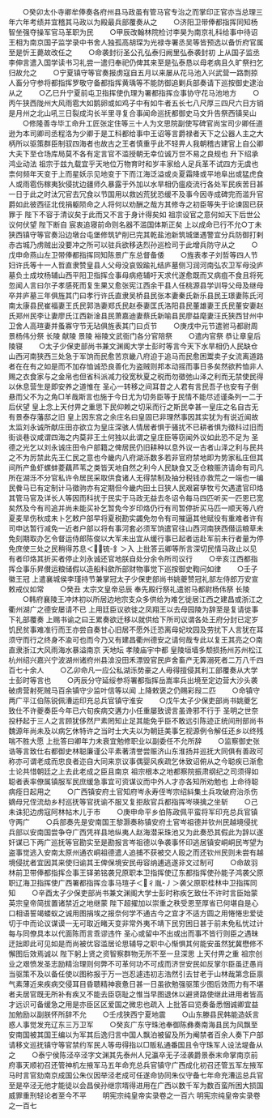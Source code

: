 <!-- { "loadSidebar": true } -->
　　○癸卯太仆寺卿牟俸奏各府州县马政虽有管马官专治之而掌印正官亦当总理三年六年考绩并宜稽其马政以为殿最兵部覆奏从之
　　○济阳卫带俸都指挥同知杨智坐强夺操军官马革职为民
　　○甲辰改翰林院检讨李昊为南京礼科给事中待诏王相为南京国子监学录中书舍人独孤高胡琛为光禄寺署丞吴等皆预选以备忻府官属至是忻王薨故改任之
　　○命袭封衍圣公孔弘泰归阙里弘泰袭封初  上从国子监丞李伸言遣入国学读书习礼尝一遣归奉祀仍俾其来至是弘泰恳以母老病且久旷祭扫乞归故允之
　　○宁夏镇守等官奏报虏寇自五月以来屡从花马池入兴武营一路剽掠人畜分守参将都指挥罗敬守备都指挥黄瑀等不能防御追剿兵部奏请下巡按御史逮治从之
　　○乙巳升宁夏前屯卫指挥使仇理为署都指挥佥事协守花马池地方
　　○丙午狭西陇州大风雨雹大如鹅卵或如鸡子中有如牛者五长七八尺厚三四尺六日方销是月州之北山吼三日裂成沟长半里寻复合事闻命巡抚都御史马文升告祭西镇吴山
　　○修隆善寺毕工命升工匠张定住等三十人为文思院副使写碑官尚宝司少卿任道逊为本司卿司丞程洛为少卿于是工科都给事中王诏等言爵禄者天下之公器人主之大柄所以驱策群臣制驭四海者也故古之王者慎重乎此不轻畀人我朝稽古建官上自公卿大夫下至仓场库局莫不各有定言官不滥授朝无幸位诚万世不易之良规也  升下绍承鸿业动法  祖宗于兹九载宜乎天地位万物育时和岁丰家给人足兵革不试四方无虞也柰何频年天变于上而星妖示见地变于下而江海泛溢或炎夏霜降或平地阜出或猛虎食人或雨雹伤稼夷狄侵扰边疆师久暴露于外加以水旱相仍瘟疫流行各处军民疾苦日甚一日于此之时汰冗官去冗食以节国用以救凶荒犹恐缓不及事今因寺成碑完而滥升官爵如此彼西征北伐捐躯陨命之人将何以劝酬之哉方其修寺之初臣等失于论谏固已获罪于  陛下不容于清议矣于此而又不言于身计得矣如  祖宗设官之意何如天下后世公议何伏望  陛下断自  宸衷追寝前命则名器不滥国体斯正矣  上以成命已行不允○丁未狭西镇守等官奏沿边墩台屯堡修筑铲削已完其乾盐池新筑城堡遇警宜分兵防御打剌赤古城乃虏贼出没要冲之所可以驻兵欲移迭烈孙巡检司于此增兵防守从之
　　○戊申命燕山左卫带俸都指挥同知陈景广东总督备倭
　　○旌表孝子刘哲等四人节妇许氏等十一人哲直隶赞皇县人父母没哀毁踰礼结庐墓侧习润河南弘农卫军母没庐墓负土成坟杨辅山西平阳卫指挥佥事母病疮辅吁天求代遂愈既而又病疽不食且将死忽闻人言曰尔子孝感死而复生果又愈张宪江西余干县人任桃源县学训导父母及继母卒并庐墓三年俱旌其门曰孝行许氏直隶吴桥县民张本妻秦氏新乐县民王璟妻陈氏河南太康县民崔福妻王氏民郭浩妻郑氏民赵泰妻匡氏洛阳县民董雄妻王氏民董安妻赵氏郑州民李让妻廖氏江西新淦县民萧嘉迪妻蔡氏新喻县民廖益麾妻汪氏狭西甘州中卫舍人高瑄妻并蚤寡守节无玷俱旌表其门曰贞节
　　○庚戌中元节遣驸马都尉周景杨伟分祭  长陵  献陵  景陵  裕陵文武衙门各分官陪祭
　　○遣内官祭  恭让章皇后陵寝
　　○太子少保吏部尚书兼文渊阁大学士彭时等言今天下水旱相仍人民缺仓山西河南狭西三处急于军饷而民愈苦京畿八府迫于追马而民愈困鬻卖子女流离道路者在在有之如是而不加存恤诚恐良善化为盗贼则邦本动摇而事日多矣然欲矜恤非人赐之衣食家与之金帛也但省科派减力役宽秋夏之税而勿徵弛山泽之利而无禁使民得以休息营生是即安养之道惟在  圣心一转移之间耳昔之人君有言民吾子也安有子倒悬而父不为之角□羊哉斯言也施于今日尤为切务臣等于民情不能尽述谨条列一二于后伏望  皇上念上天付畀之重思下民仰赖之切采而行之斯民幸甚一皇庄之名自古无有景泰存藩邸之旧  皇上因东宫之余庄名曰皇固已非理然事因其实犹为有说近闻故太监刘永诚所献庄田亦欲立为皇庄深骇人情居者惧于骚扰不已耕者惧为徵科过旧而街谈巷议咸谓四海之内莫非王土何独以此谓之皇庄臣等窃闻外议如此恐不足为  圣德之光乞以刘永诚庄田令户部籍之俾居民仍旧耕种以息外议一古者山泽之利与民共之不为厉禁此先王仁民之意也今畿内八府湖泺数多若非官府禁地即为势家私庄但其间所产鱼虾螺蚌菱藕芦苇之类皆天地自然之利今人民缺食又乏仓粮赈济请命有司凡所在湖泺不分官私许令居民采取供食诸人无得禁制及抽分税钱亦救荒之一端也一编民餋马已有定制计马徵驹亦有定期但今畿内田土日狭人民艰窘孳牧亏欠遇遣官印烙其管马官及详长人等因而科扰于民实于马政无益去冬诏令每马四匹听买一匹恩已宽矣然及今有司追并尚未能买补乞暂免今岁印烙仍行有司暂停折买马匹一顺天等八府夏麦旱伤秋成未卜乞敕户部早将夏税勘实蠲免勿令有司摧逼其他赋役有重难者许有司申达暂行减免一近者户部以将有事河套必须军饷遣官往山西河南狭西僣运粮草未免刻期取办乞令督运侍郎陈俊以大军未出宜从缓行事已起者运赴军前未行者量为停免庶使三处之民稍得苏息＜锍-釒＞入  上批答云卿等所言深切民情马政止以见有者印烙其折买者停止刘永诚还官地朕自处分余令所司议行
　　○辛亥江西都指挥佥事乐昇儧运粮储假以造船科歛所部财物事觉下巡按御史鞫问如律
　　○壬子徽王冠  上遣襄城侯李瑾持节兼掌冠太子少保吏部尚书姚夔赞冠礼部左侍郎万安宣敕戒仪如常
　　○癸丑  太宗文皇帝忌辰  奉先殿行祭礼遣驸马都尉杨伟祭  长陵
　　○韩府襄陵王冲炑初以所居边地宗支众多供给为难乞徙居江西之建昌或浙江之衢州湖广之德安屡请不已  上用廷臣议欲徙之凤翔王以去母园陵为辞至是复请徙事下礼部覆奏  上赐书谕之曰王累奏欲迁移以就供给下所司议谓各处王府分封已定岁饥民贫事难准行而王亦尝自奏甘心旧居不愿外迁恐离母妃坟园及劳扰下人言犹在耳须守而行之终身不渝可也而今乃又有建昌衢州德安之请何哉专此以复王其亮之○南直隶浙江大风雨海水暴溢南京  天地坛  孝陵庙宇中都  皇陵垣墙多颓损扬州苏州松江杭州绍兴嘉兴宁波湖州诸府州县渰没田禾漂毁官民庐舍畜产无筭溺死者二万八千四百七十余人
　　○乙卯命凡一应公私湖泺势豪之人毋得擅侵其利工部覆奏从大学士彭时等言也
　　○丙辰分守延绥参将署都指挥岳嵩率兵出境至定边营大沙头袭破虏营射死贼马百余镇守少监叶信等以闻  上降敕褒之仍赐彩叚二匹
　　○命镇守两广平江伯陈锐佩漕运印充总兵官镇守淮安
　　○戊午太子少保吏部尚书姚夔乞致仕不许夔奏臣今年已六旬疾病交遘力小任重屡致谤言虽谗邪不行于  圣明之世奈投杼起于三人之言顾犹侈然尸素罔知止足其能免乎臣不敢远引陈迹正统间刑部尚书魏源年尚未及以病乞休特许之当时士大夫以为朝廷美事乞视源例令解任还乡以终残喘不胜大愿  上批答曰卿年力未衰宜勉修职业以副委任不允所辞
　　○监察御史张诰等言致仕右都御史林聪廉谨公平素著清誉尝赈济山东淮扬并巡抚大同俱有善政可称亦可谓老成而忠良者迩自大同来京议事偶婴风疾疏乞休致诏俯从之今聪疾已渐愈士论共惜朝廷之上去此老成之臣且南京  祖宗根本之地都察院振肃纲纪之司须得如聪者表率僚属镇服军民庶缓急事宜可资谋议而中外人才亦各知所劝勉也  上命待聪病痊日起用之
　　○广西镇安府土官知府岑永寿侄岑宗绍紏集土兵攻破府治杀伤嫡母兄侄流劫乡村巡抚等官抚谕不服又复拒敌官兵都指挥岑瑛擒之坐斩
　　○己未诛犯边虏寇阿林帖木儿于市
　　○庚申命平乡伯陈政佩平蛮将军印充总兵官镇守两广
　　○兵部奏先是安南国王黎灏奏称镇安府土官岑祖德并钦州民越境侵扰兵部以安南国尝争夺广西凭祥县地纵夷人赵海潜采珠池又为此奏恐其假此为辞以遂奸谋已下两广巡抚等官勘实至是勘报言岑祖德以争袭事怀印逃居镇安峒峒民岑望为盗事觉逃入安南太原州通农峒祖德遣人追捕不获被交人殴之而还钦州民则未尝有越境侵扰者宜因其来使归谕其王俾保境安民毋容纳逋逃遂非文过制可
　　○命故羽林前卫带俸都指挥佥事王铎弟铭袭兄原职本卫指挥使辽东都指挥使孙能子鸿袭父原职辽海卫指挥使广西署都指挥佥事马瑄子＜彳胤-丿＞袭父原职桂林中卫指挥同知
　　○辛酉太子少保吏部尚书兼文渊阁大学士彭时称疾乞致仕不许时言臣始蒙  英宗皇帝简拔置诸禁近之地继蒙  陛下超擢加以崇重之秩受恩至厚省已何堪自是心口相语誓竭蝼蚁之诚用图捐埃之报奈何学不通古今之宜才不适方圆之用惓惓忠爱徒切于中而论议谋谟一无可取近睹天变非常外夷不靖下民穷困日甚于前未免私忧过计每与同僚具本以代面陈而言乖谬违忤  圣心或留中不出或出而事不皆行则臣之遇昧迂拙即此可见如是而尚被优容滥居论思辅导之职中心惭惧其何能安虽然犹冀懋修不懈图后效焉诚以  陛下躬上贤之资智察群物无所不至一旦深思  上天付畀之重  祖宗创业之艰愤发圣志励精治理则何弊不可革何功不可成而济世安民如反掌尔臣虽迂愚肖当驱策不及以备任使以图称报于万一岂忍遽违初志浩然引去甘老于山林哉第念臣禀气素薄近来疾病交侵耳目昏聩精神衰惫日甚一日虽欲勉强驱策少图后效而力有不堪者夫居官既无所补有疾又不能去臣窃耻之惟当早图退休以避贤路使继此进用者皆高才远识可备缓急之用是亦臣区区爱国之微忠也疏入  上批答曰览奏备悉悃诚卿宜益加勉励以副朕怀所辞不允
　　○壬戌狭西宁夏地震
　　○山东滕县民韩能造妖言惑人事觉发充辽东三万卫军
　　○癸亥广东守珠池奉御陈彝奏南海县民为风飘至安南国被其国王编以为军其后逸归言中国人飘泊被留及所为阉禁者百余人奏下户部请移文巡抚镇守等官禁约军民人等毋得指以□贩私通番国且令守珠军人设法堤备从之
　　○泰宁侯陈泾卒泾字文渊其先泰州人兄瀛卒无子泾袭爵景泰末命掌南京前府事天顺初召还管神机左掖军马五年命充总兵官镇守广西成化初召还管五军左掖军马时言官劾南京成国公朱仪因举泾老成可任遂命协同朱仪守备七年命充漕运总兵官至是卒泾无他才能徒以会昌侯孙继宗壻得进用在广西以数千军为数百蛮所困大损国威罪重刑轻论者至今不平
　　明宪宗纯皇帝实录卷之一百六
明宪宗纯皇帝实录卷之一百七
